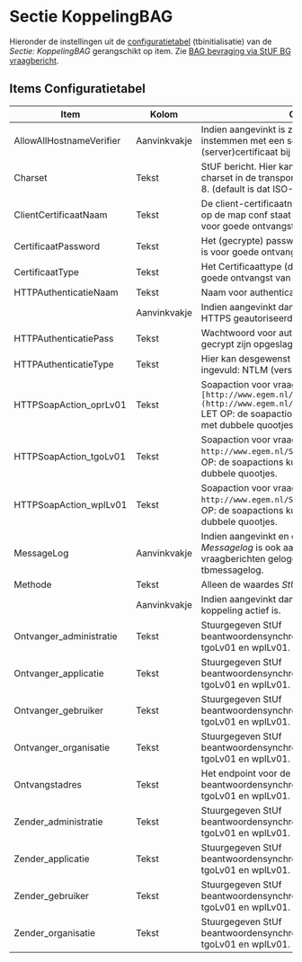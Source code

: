 # Sectie KoppelingBAG

Hieronder de instellingen uit de [configuratietabel](/docs/instellen_inrichten/configuratie/README.md) (tbinitialisatie) van de _Sectie: KoppelingBAG_ gerangschikt op item.
Zie [BAG bevraging via StUF BG vraagbericht](/docs/probleemoplossing/programmablokken/bag_bevraging.md).

## Items Configuratietabel

| Item                     | Kolom        | Omschrijving                                                               |
|--------------------------|--------------|----------------------------------------------------------------------------|
| AllowAllHostnameVerifier | Aanvinkvakje | Indien aangevinkt is zal de OpenWave Cloud instemmen met een self-signed of verlopen (server)certificaat bij een verbinding onder https. |
| Charset                  | Tekst        | StUF bericht. Hier kan opgegeven worden welke charset in de transport header wordt gebruikt bijv. utf-8. (default is dat ISO-8859-1). |
| ClientCertificaatNaam    | Tekst        | De client-certificaatnaam van het certificaat (zoals die op de map conf staat op de WSAS-server) dat nodig is voor goede ontvangst van het StUF-BG 310 bericht. |
| CertificaatPassword      | Tekst        | Het (gecrypte) password van het certificaat dat nodig is voor goede ontvangst van het StUF-BG 310 bericht. |
| CertificaatType          | Tekst        | Het Certificaattype (default PKCS12) dat nodig is voor goede ontvangst van het StUF-BG 310 bericht. |
| HTTPAuthenticatieNaam    | Tekst        | Naam voor authenticatie binnen https.                                      |
|                          | Aanvinkvakje | Indien aangevinkt dan wordt de verzending over HTTPS geautoriseerd met naam en wachtwoord. |
| HTTPAuthenticatiePass    | Tekst        | Wachtwoord voor authenticatie binnen HTTPS. Kan gecrypt zijn opgeslagen.   |
| HTTPAuthenticatieType    | Tekst        | Hier kan desgewenst het authenticatietype worden ingevuld: NTLM (versie 1) of Basic (default waarde). |
| HTTPSoapAction_oprLv01   | Tekst        | Soapaction voor vraag-bericht oprLv01: `[http://www.egem.nl/StUF/sector/bg/0310/oprLv01](http://www.egem.nl/StUF/sector/bg/0310/oprLv01.md)` LET OP: de soapactions kunnen ingesloten moeten zijn met dubbele quootjes. |
| HTTPSoapAction_tgoLv01   | Tekst        | Soapaction voor vraag-bericht tgoLv01: `http://www.egem.nl/StUF/sector/bg/0310/tgoLv01` LET OP: de soapactions kunnen ingesloten moeten zijn met dubbele quootjes. |
| HTTPSoapAction_wplLv01   | Tekst        | Soapaction voor vraag-bericht wplLv01: `http://www.egem.nl/StUF/sector/bg/0310/wplLv01` LET OP: de soapactions kunnen ingesloten moeten zijn met dubbele quootjes. |
| MessageLog               | Aanvinkvakje | Indien aangevinkt en de instelling _Sectie: OWB Item: Messagelog_ is ook aangevinkt, dan worden de NHR vraagberichten gelogd in de beheertabel tbmessagelog. |
| Methode                  | Tekst        | Alleen de waardes _StUF-310_ is toegestaan.                                |
|                          | Aanvinkvakje | Indien aangevinkt dan begrijpt het programma dat de koppeling actief is.   |
| Ontvanger_administratie  | Tekst        | Stuurgegeven StUf beantwoordensynchronevraagberichten oprLv01, tgoLv01 en wplLv01. |
| Ontvanger_applicatie     | Tekst        | Stuurgegeven StUf beantwoordensynchronevraagberichten oprLv01, tgoLv01 en wplLv01. |
| Ontvanger_gebruiker      | Tekst        | Stuurgegeven StUf beantwoordensynchronevraagberichten oprLv01, tgoLv01 en wplLv01. |
| Ontvanger_organisatie    | Tekst        | Stuurgegeven StUf beantwoordensynchronevraagberichten oprLv01, tgoLv01 en wplLv01. |
| Ontvangstadres           | Tekst        | Het endpoint voor de StUF-BG 310 beantwoordensynchronevraagberichten: oprLv01, tgoLv01 en wplLv01. |
| Zender_administratie     | Tekst        | Stuurgegeven StUf beantwoordensynchronevraagberichten oprLv01, tgoLv01 en wplLv01. |
| Zender_applicatie        | Tekst        | Stuurgegeven StUf beantwoordensynchronevraagberichten oprLv01, tgoLv01 en wplLv01. |
| Zender_gebruiker         | Tekst        | Stuurgegeven StUf beantwoordensynchronevraagberichten oprLv01, tgoLv01 en wplLv01. |
| Zender_organisatie       | Tekst        | Stuurgegeven StUf beantwoordensynchronevraagberichten oprLv01, tgoLv01 en wplLv01. |
